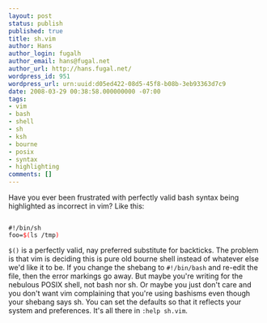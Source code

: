 ```yaml
---
layout: post
status: publish
published: true
title: sh.vim
author: Hans
author_login: fugalh
author_email: hans@fugal.net
author_url: http://hans.fugal.net/
wordpress_id: 951
wordpress_url: urn:uuid:d05ed422-08d5-45f8-b08b-3eb93363d7c9
date: 2008-03-29 00:38:58.000000000 -07:00
tags:
- vim
- bash
- shell
- sh
- ksh
- bourne
- posix
- syntax
- highlighting
comments: []
---
```

<p>Have you ever been frustrated with perfectly valid bash syntax being highlighted as incorrect in vim? Like this:</p>

<pre><code>
#!/bin/sh
foo=<span style="color:red">$(</span>ls /tmp<span style="color: red">)</span>
</code></pre>

<p><code>$()</code> is a perfectly valid, nay preferred substitute for backticks. The problem is that vim is deciding this is pure old bourne shell instead of whatever else we'd like it to be. If you change the shebang to <code>#!/bin/bash</code> and re-edit the file, then the error markings go away. But maybe you're writing for the nebulous POSIX shell, not bash nor sh. Or maybe you just don't care and you don't want vim complaining that you're using bashisms even though your shebang says sh. You can set the defaults so that it reflects your system and preferences. It's all there in <code>:help sh.vim</code>.</p>
